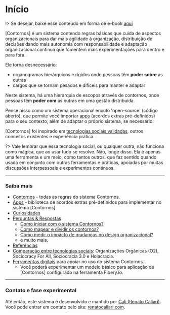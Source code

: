 # Início

!> Se desejar, baixe esse conteúdo em forma de e-book [aqui](https://renatocaliari.gumroad.com/l/contornos-tecnologia-social-para-organizacoes)

[Contornos] é um sistema contendo regras básicas que cuida de aspectos organizacionais para dar mais agilidade à organização, distribuição de decisões dando mais autonomia com responsabilidade e adaptação organizacional contínua que fomentem mais experimentações para dentro e para fora.

Ele torna desnecessário:
- organogramas hierárquicos e rígidos onde pessoas têm **poder sobre** as outras
- cargos que se tornam pesados e difíceis para manter e adaptar

Neste sistema, há uma hierarquia de escopos através de contornos, onde pessoas têm **poder com** as outras em uma gestão distribuída.

Pense nisso como um sistema operacional enxuto 'open-source' (código aberto), que permite você importar [apps](apps) (acordos extras pré-definidos) para o seu contexto, além de adaptar o próprio sistema, se necessário.

[Contornos] foi inspirado em [tecnologias sociais validadas](tecnologias), outros conceitos existentes e experiência prática.

?> Vale lembrar que essa tecnologia social, ou qualquer outra, não funciona como mágica, que ao usar tudo se resolve. Não, longe disso. Ela é apenas uma ferramenta e um meio, como tantos outros, que faz sentido quando usada em conjunto com outras ferramentas e práticas, apoiadas por muitas discussões interpessoais e experimentos contínuos. 

---
### Saiba mais
- [Contornos](contornos) - todas as regras do sistema Contornos.
- [Apps](apps) - biblioteca de acordos extras pré-definidos para implementar no sistema [Contornos].
- [Curiosidades](curiosities)
- [Perguntas & Respostas](questions)
  - [Como iniciar com o sistema Contornos?](questions#como-iniciar-com-o-sistema-contornos)
  - [Como mapear e dividir os contornos?](questions#como-mapear-e-dividir-os-contornos)
  - [Como medir o impacto de mudanças no design organizacional?](questions#como-medir-o-impacto-de-mudanças-no-design-organizacional)
  - e muito mais.
- [Referências](references)
- [Comparação entre tecnologias sociais](technologies): Organizações Orgânicas (O2), Sociocracy For All, Sociocracia 3.0 e Holacracia.
- [Ferramentas digitais](tools) para apoiar no uso do sistema Contornos.
  - Você poderá experimentar um modelo básico para aplicação de [Contornos] configurado na ferramenta Fibery.io.

---

### Contato e fase experimental
Até então, este sistema é desenvolvido e mantido por [Cali (Renato Caliari)](https://www.linkedin.com/in/renatocaliari/). Você pode entrar em contato pelo site: [renatocaliari.com](https://renatocaliari.com/). 

